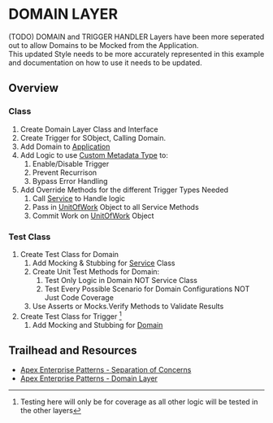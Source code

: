 # DOMAIN LAYER

(TODO) DOMAIN and TRIGGER HANDLER Layers have been more seperated out to allow Domains to be Mocked from the Application.  
    This updated Style needs to be more accurately represented in this example and documentation on how to use it needs to be updated.

## Overview
### Class
1. Create Domain Layer Class and Interface
1. Create Trigger for SObject, Calling Domain.
1. Add Domain to [Application](/force-app/main/default/classes/FFLIB/Application)
1. Add Logic to use [Custom Metadata Type](/force-app/main/default/objects) to:
    1. Enable/Disable Trigger
    1. Prevent Recurrison
    1. Bypass Error Handling
1. Add Override Methods for the different Trigger Types Needed
    1. Call [Service](/force-app/main/default/classes/FFLIB/Services) to Handle logic
    1. Pass in [UnitOfWork]() Object to all Service Methods
    1. Commit Work on [UnitOfWork]() Object

### Test Class
1. Create Test Class for Domain
    1. Add Mocking & Stubbing for [Service](/force-app/main/default/classes/FFLIB/Services) Class
    1. Create Unit Test Methods for Domain:
        1. Test Only Logic in Domain NOT Service Class
        2. Test Every Possible Scenario for Domain Configurations NOT Just Code Coverage
    1. Use Asserts or Mocks.Verify Methods to Validate Results
1. Create Test Class for Trigger [^1]
    1. Add Mocking and Stubbing for [Domain]()
    
[^1]: Testing here will only be for coverage as all other logic will be tested in the other layers

## Trailhead and Resources

- [Apex Enterprise Patterns - Separation of Concerns](http://wiki.developerforce.com/page/Apex_Enterprise_Patterns_-_Separation_of_Concerns)
- [Apex Enterprise Patterns - Domain Layer](http://wiki.developerforce.com/page/Apex_Enterprise_Patterns_-_Domain_Layer)
